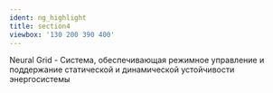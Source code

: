 ```yaml
---
ident: ng_highlight
title: section4
viewbox: '130 200 390 400'
---
```


<span class="ng">Neural Grid</span> - Система, обеспечивающая режимное управление и поддержание  статической и динамической устойчивости энергосистемы